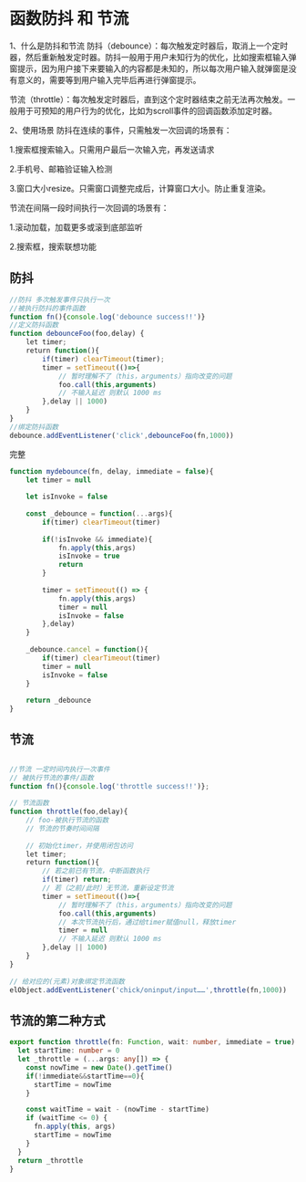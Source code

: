 # 函数防抖 和 节流

1、什么是防抖和节流
防抖（debounce）：每次触发定时器后，取消上一个定时器，然后重新触发定时器。防抖一般用于用户未知行为的优化，比如搜索框输入弹窗提示，因为用户接下来要输入的内容都是未知的，所以每次用户输入就弹窗是没有意义的，需要等到用户输入完毕后再进行弹窗提示。

节流（throttle）：每次触发定时器后，直到这个定时器结束之前无法再次触发。一般用于可预知的用户行为的优化，比如为scroll事件的回调函数添加定时器。

2、使用场景
防抖在连续的事件，只需触发一次回调的场景有：

1.搜索框搜索输入。只需用户最后一次输入完，再发送请求

2.手机号、邮箱验证输入检测

3.窗口大小resize。只需窗口调整完成后，计算窗口大小。防止重复渲染。

节流在间隔一段时间执行一次回调的场景有：

1.滚动加载，加载更多或滚到底部监听

2.搜索框，搜索联想功能

## 防抖

```javascript
//防抖 多次触发事件只执行一次
//被执行防抖的事件函数
function fn(){console.log('debounce success!!')}
//定义防抖函数
function debounceFoo(foo,delay) {
    let timer;
    return function(){
        if(timer) clearTimeout(timer);
        timer = setTimeout(()=>{
            // 暂时理解不了（this，arguments）指向改变的问题
            foo.call(this,arguments)
            // 不输入延迟 则默认 1000 ms
        },delay || 1000)
    }
}
//绑定防抖函数
debounce.addEventListener('click',debounceFoo(fn,1000))

```

完整

```js
function mydebounce(fn, delay, immediate = false){
    let timer = null
 
    let isInvoke = false
 
    const _debounce = function(...args){
        if(timer) clearTimeout(timer)
 
        if(!isInvoke && immediate){
            fn.apply(this,args)
            isInvoke = true
            return
        }
 
        timer = setTimeout(() => {
            fn.apply(this,args)
            timer = null
            isInvoke = false
        },delay)
    }
 
    _debounce.cancel = function(){
        if(timer) clearTimeout(timer)
        timer = null
        isInvoke = false
    }
 
    return _debounce
}
```

## 节流

```javascript

//节流 一定时间内执行一次事件
// 被执行节流的事件/函数
function fn(){console.log('throttle success!!')};
​
// 节流函数
function throttle(foo,delay){
    // foo-被执行节流的函数
    // 节流的节奏时间间隔
​
    // 初始化timer，并使用闭包访问
    let timer;
    return function(){
        // 若之前已有节流，中断函数执行
        if(timer) return;
        // 若（之前/此时）无节流，重新设定节流
        timer = setTimeout(()=>{
            // 暂时理解不了（this，arguments）指向改变的问题
            foo.call(this,arguments)
            // 本次节流执行后，通过给timer赋值null，释放timer
            timer = null
            // 不输入延迟 则默认 1000 ms
        },delay || 1000)
    }
}
​
// 给对应的(元素)对象绑定节流函数
elObject.addEventListener('chick/oninput/input……',throttle(fn,1000))
```

## 节流的第二种方式

```ts
export function throttle(fn: Function, wait: number, immediate = true) {
  let startTime: number = 0
  let _throttle = (...args: any[]) => {
    const nowTime = new Date().getTime()
    if(!immediate&&startTime==0){
      startTime = nowTime
    }

    const waitTime = wait - (nowTime - startTime)
    if (waitTime <= 0) {
      fn.apply(this, args)
      startTime = nowTime
    }
  }
  return _throttle
}

```
